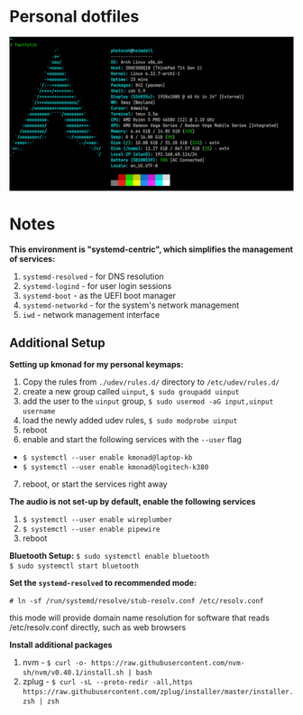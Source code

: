 # Personal dotfiles

![screenshot](./docs/fastfetch.png)

# Notes

**This environment is "systemd-centric", which simplifies the management of services:**
1. `systemd-resolved` - for DNS resolution
2. `systemd-logind` - for user login sessions
3. `systemd-boot` - as the UEFI boot manager
4. `systemd-networkd` - for the system's network management
5. `iwd` - network management interface

## Additional Setup

**Setting up kmonad for my personal keymaps:**
1. Copy the rules from `./udev/rules.d/` directory to `/etc/udev/rules.d/`  
2. create a new group called `uinput`, `$ sudo groupadd uinput`  
3. add the user to the `uinput` group, `$ sudo usermod -aG input,uinput username`  
4. load the newly added udev rules, `$ sudo modprobe uinput`  
5. reboot  
6. enable and start the following services with the `--user` flag  
  - `$ systemctl --user enable kmonad@laptop-kb`  
  - `$ systemctl --user enable kmonad@logitech-k380`  
7. reboot, or start the services right away  

**The audio is not set-up by default, enable the following services**  
1. `$ systemctl --user enable wireplumber`
2. `$ systemctl --user enable pipewire`
3. reboot

**Bluetooth Setup:**
`$ sudo systemctl enable bluetooth`  
`$ sudo systemctl start bluetooth`  

**Set the `systemd-resolved` to recommended mode:**

`# ln -sf /run/systemd/resolve/stub-resolv.conf /etc/resolv.conf`

this mode will provide domain name resolution for software that reads /etc/resolv.conf directly, such as web browsers

**Install additional packages**
1. nvm - `$ curl -o- https://raw.githubusercontent.com/nvm-sh/nvm/v0.40.1/install.sh | bash`
2. zplug - `$ curl -sL --proto-redir -all,https https://raw.githubusercontent.com/zplug/installer/master/installer.zsh | zsh`
